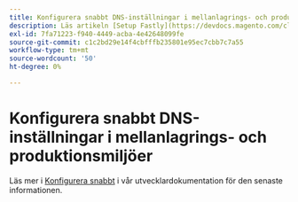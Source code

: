 ```yaml
---
title: Konfigurera snabbt DNS-inställningar i mellanlagrings- och produktionsmiljöer
description: Läs artikeln [Setup Fastly](https://devdocs.magento.com/cloud/cdn/configure-fastly.html) i utvecklardokumentationen för den senaste informationen.
exl-id: 7fa71223-f940-4449-acba-4e42648099fe
source-git-commit: c1c2bd29e14f4cbfffb235801e95ec7cbb7c7a55
workflow-type: tm+mt
source-wordcount: '50'
ht-degree: 0%

---
```


# Konfigurera snabbt DNS-inställningar i mellanlagrings- och produktionsmiljöer

Läs mer i [Konfigurera snabbt](https://devdocs.magento.com/cloud/cdn/configure-fastly.html) i vår utvecklardokumentation för den senaste informationen.
